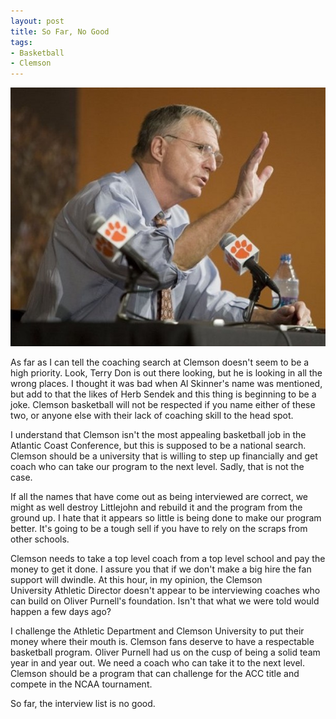 ```yaml
---
layout: post
title: So Far, No Good
tags:
- Basketball
- Clemson
---
```


![](/img/no-good.jpg)

As far as I can tell the coaching search at Clemson doesn't seem to be a high priority. Look, Terry Don is out there looking, but he is looking in all the wrong places. I thought it was bad when Al Skinner's name was mentioned, but add to that the likes of Herb Sendek and this thing is beginning to be a joke. Clemson basketball will not be respected if you name either of these two, or anyone else with their lack of coaching skill to the head spot.

I understand that Clemson isn't the most appealing basketball job in the Atlantic Coast Conference, but this is supposed to be a national search. Clemson should be a university that is willing to step up financially and get coach who can take our program to the next level. Sadly, that is not the case.

If all the names that have come out as being interviewed are correct, we might as well destroy Littlejohn and rebuild it and the program from the ground up. I hate that it appears so little is being done to make our program better. It's going to be a tough sell if you have to rely on the scraps from other schools.

Clemson needs to take a top level coach from a top level school and pay the money to get it done. I assure you that if we don't make a big hire the fan support will dwindle. At this hour, in my opinion, the Clemson University Athletic Director doesn't appear to be interviewing coaches who can build on Oliver Purnell's foundation. Isn't that what we were told would happen a few days ago?

I challenge the Athletic Department and Clemson University to put their money where their mouth is. Clemson fans deserve to have a respectable basketball program. Oliver Purnell had us on the cusp of being a solid team year in and year out. We need a coach who can take it to the next level. Clemson should be a program that can challenge for the ACC title and compete in the NCAA tournament.

So far, the interview list is no good.
